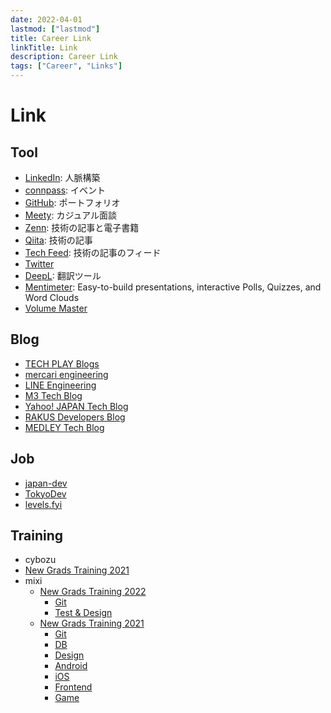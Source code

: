 ```yaml
---
date: 2022-04-01
lastmod: ["lastmod"]
title: Career Link
linkTitle: Link
description: Career Link
tags: ["Career", "Links"]
---
```


# Link

## Tool

* [LinkedIn](https://www.linkedin.com/): 人脈構築
* [connpass](https://connpass.com/): イベント
* [GitHub](https://github.com/): ポートフォリオ
* [Meety](https://meety.net/): カジュアル面談
* [Zenn](https://zenn.dev/): 技術の記事と電子書籍
* [Qiita](https://qiita.com/): 技術の記事
* [Tech Feed](https://techfeed.io/): 技術の記事のフィード
* [Twitter](https://twitter.com/)
* [DeepL](https://www.deepl.com/translator): 翻訳ツール
* [Mentimeter](https://www.mentimeter.com/): Easy-to-build presentations, interactive Polls, Quizzes, and Word Clouds
* [Volume Master](https://chrome.google.com/webstore/detail/volume-master/jghecgabfgfdldnmbfkhmffcabddioke/)

## Blog

* [TECH PLAY Blogs](https://techplay.jp/blog)
* [mercari engineering](https://engineering.mercari.com/blog/)
* [LINE Engineering](https://engineering.linecorp.com/ja/blog/)
* [M3 Tech Blog](https://www.m3tech.blog/)
* [Yahoo! JAPAN Tech Blog](https://techblog.yahoo.co.jp/)
* [RAKUS Developers Blog](https://tech-blog.rakus.co.jp/)
* [MEDLEY Tech Blog](https://developer.medley.jp/entries)

## Job
* [japan-dev](https://japan-dev.com/)
* [TokyoDev](https://www.tokyodev.com/)
* [levels.fyi](https://www.levels.fyi/leaderboard/Software-Engineer/All-Levels/country/United-States/)

## Training
* cybozu
 * [New Grads Training 2021](https://blog.cybozu.io/entry/2021/07/20/100000)
* mixi
  * [New Grads Training 2022](https://www.youtube.com/playlist?list=PLSy1zuVb8HVnCQNRMXrDnT_MO2FuOnogx)
    * [Git](https://www.youtube.com/watch?v=AQwj5z9TOJM)
    * [Test & Design](https://www.youtube.com/watch?v=T4sL4XXZ4Ug)
  * [New Grads Training 2021](https://www.youtube.com/playlist?list=PLSy1zuVb8HVkOnKaDSbtykClIqS0Radfs)
    * [Git](https://www.youtube.com/watch?v=aZ90usArA6g)
    * [DB](https://www.youtube.com/watch?v=MTUtAYlTpS4)
    * [Design](https://www.youtube.com/watch?v=zfAo0DyIBJ0)
    * [Android](https://www.youtube.com/watch?v=91XQebVNnbI)
    * [iOS](https://www.youtube.com/watch?v=vK1THtrDRQk)
    * [Frontend](https://www.youtube.com/watch?v=dPPu2WnjIaQ)
    * [Game](https://www.youtube.com/watch?v=uA1q-Jp_7gE)
